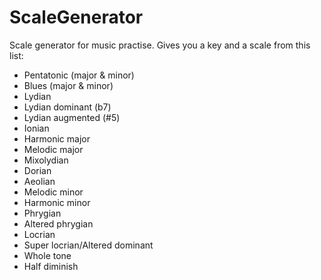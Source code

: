 # ScaleGenerator

Scale generator for music practise. Gives you a key and a scale from this list:
- Pentatonic (major & minor)
- Blues (major & minor)
- Lydian
- Lydian dominant (b7)
- Lydian augmented (#5)
- Ionian
- Harmonic major
- Melodic major
- Mixolydian
- Dorian
- Aeolian
- Melodic minor
- Harmonic minor
- Phrygian
- Altered phrygian
- Locrian
- Super locrian/Altered dominant
- Whole tone
- Half diminish
